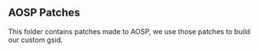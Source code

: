 ## AOSP Patches
This folder contains patches made to AOSP, we use those patches to build our custom gsid.